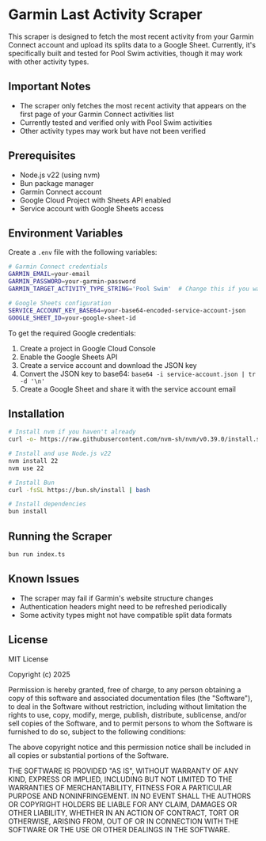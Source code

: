 # Garmin Last Activity Scraper

This scraper is designed to fetch the most recent activity from your Garmin Connect account and upload its splits data to a Google Sheet. Currently, it's specifically built and tested for Pool Swim activities, though it may work with other activity types.

## Important Notes

- The scraper only fetches the most recent activity that appears on the first page of your Garmin Connect activities list
- Currently tested and verified only with Pool Swim activities
- Other activity types may work but have not been verified

## Prerequisites

- Node.js v22 (using nvm)
- Bun package manager
- Garmin Connect account
- Google Cloud Project with Sheets API enabled
- Service account with Google Sheets access

## Environment Variables

Create a `.env` file with the following variables:

```bash
# Garmin Connect credentials
GARMIN_EMAIL=your-email
GARMIN_PASSWORD=your-garmin-password
GARMIN_TARGET_ACTIVITY_TYPE_STRING='Pool Swim'  # Change this if you want to track different activities

# Google Sheets configuration
SERVICE_ACCOUNT_KEY_BASE64=your-base64-encoded-service-account-json
GOOGLE_SHEET_ID=your-google-sheet-id
```

To get the required Google credentials:
1. Create a project in Google Cloud Console
2. Enable the Google Sheets API
3. Create a service account and download the JSON key
4. Convert the JSON key to base64: `base64 -i service-account.json | tr -d '\n'`
5. Create a Google Sheet and share it with the service account email

## Installation

```bash
# Install nvm if you haven't already
curl -o- https://raw.githubusercontent.com/nvm-sh/nvm/v0.39.0/install.sh | bash

# Install and use Node.js v22
nvm install 22
nvm use 22

# Install Bun
curl -fsSL https://bun.sh/install | bash

# Install dependencies
bun install
```

## Running the Scraper

```bash
bun run index.ts
```

## Known Issues

- The scraper may fail if Garmin's website structure changes
- Authentication headers might need to be refreshed periodically
- Some activity types might not have compatible split data formats

## License

MIT License

Copyright (c) 2025

Permission is hereby granted, free of charge, to any person obtaining a copy
of this software and associated documentation files (the "Software"), to deal
in the Software without restriction, including without limitation the rights
to use, copy, modify, merge, publish, distribute, sublicense, and/or sell
copies of the Software, and to permit persons to whom the Software is
furnished to do so, subject to the following conditions:

The above copyright notice and this permission notice shall be included in all
copies or substantial portions of the Software.

THE SOFTWARE IS PROVIDED "AS IS", WITHOUT WARRANTY OF ANY KIND, EXPRESS OR
IMPLIED, INCLUDING BUT NOT LIMITED TO THE WARRANTIES OF MERCHANTABILITY,
FITNESS FOR A PARTICULAR PURPOSE AND NONINFRINGEMENT. IN NO EVENT SHALL THE
AUTHORS OR COPYRIGHT HOLDERS BE LIABLE FOR ANY CLAIM, DAMAGES OR OTHER
LIABILITY, WHETHER IN AN ACTION OF CONTRACT, TORT OR OTHERWISE, ARISING FROM,
OUT OF OR IN CONNECTION WITH THE SOFTWARE OR THE USE OR OTHER DEALINGS IN THE
SOFTWARE.
